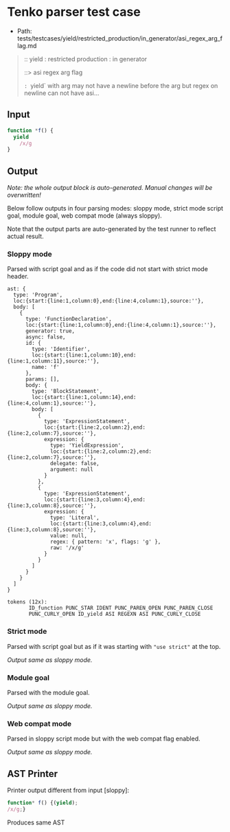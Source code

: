 # Tenko parser test case

- Path: tests/testcases/yield/restricted_production/in_generator/asi_regex_arg_flag.md

> :: yield : restricted production : in generator
>
> ::> asi regex arg flag
>
> `: `yield` with arg may not have a newline before the arg but regex on newline can not have asi...

## Input

`````js
function *f() {
  yield
    /x/g
}
`````

## Output

_Note: the whole output block is auto-generated. Manual changes will be overwritten!_

Below follow outputs in four parsing modes: sloppy mode, strict mode script goal, module goal, web compat mode (always sloppy).

Note that the output parts are auto-generated by the test runner to reflect actual result.

### Sloppy mode

Parsed with script goal and as if the code did not start with strict mode header.

`````
ast: {
  type: 'Program',
  loc:{start:{line:1,column:0},end:{line:4,column:1},source:''},
  body: [
    {
      type: 'FunctionDeclaration',
      loc:{start:{line:1,column:0},end:{line:4,column:1},source:''},
      generator: true,
      async: false,
      id: {
        type: 'Identifier',
        loc:{start:{line:1,column:10},end:{line:1,column:11},source:''},
        name: 'f'
      },
      params: [],
      body: {
        type: 'BlockStatement',
        loc:{start:{line:1,column:14},end:{line:4,column:1},source:''},
        body: [
          {
            type: 'ExpressionStatement',
            loc:{start:{line:2,column:2},end:{line:2,column:7},source:''},
            expression: {
              type: 'YieldExpression',
              loc:{start:{line:2,column:2},end:{line:2,column:7},source:''},
              delegate: false,
              argument: null
            }
          },
          {
            type: 'ExpressionStatement',
            loc:{start:{line:3,column:4},end:{line:3,column:8},source:''},
            expression: {
              type: 'Literal',
              loc:{start:{line:3,column:4},end:{line:3,column:8},source:''},
              value: null,
              regex: { pattern: 'x', flags: 'g' },
              raw: '/x/g'
            }
          }
        ]
      }
    }
  ]
}

tokens (12x):
       ID_function PUNC_STAR IDENT PUNC_PAREN_OPEN PUNC_PAREN_CLOSE
       PUNC_CURLY_OPEN ID_yield ASI REGEXN ASI PUNC_CURLY_CLOSE
`````

### Strict mode

Parsed with script goal but as if it was starting with `"use strict"` at the top.

_Output same as sloppy mode._

### Module goal

Parsed with the module goal.

_Output same as sloppy mode._

### Web compat mode

Parsed in sloppy script mode but with the web compat flag enabled.

_Output same as sloppy mode._

## AST Printer

Printer output different from input [sloppy]:

````js
function* f() {(yield);
/x/g;}
````

Produces same AST
